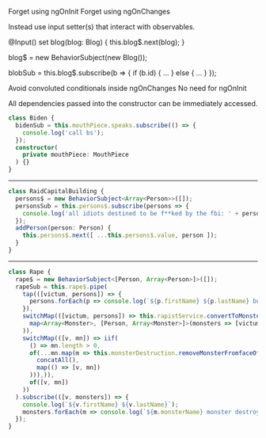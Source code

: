 Forget using ngOnInit
Forget using ngOnChanges

Instead use input setter(s) that interact with observables.

@Input() set blog(blog: Blog) {
  this.blog$.next(blog);
}

blog$ = new BehaviorSubject<Blog>(new Blog());

blobSub = this.blog$.subscribe(b => {
  if (b.id) {
    ...
  } else {
    ...
  }
});

Avoid convoluted conditionals inside ngOnChanges
No need for ngOnInit

All dependencies passed into the constructor can be immediately accessed.

```typescript
class Biden {
  bidenSub = this.mouthPiece.speaks.subscribe(() => {
    console.log('call bs');
  });
  constructor(
    private mouthPiece: MouthPiece
  ) {}
}
```

--------------------

```typescript
class RaidCapitalBuilding {
  persons$ = new BehaviorSubject<Array<Person>>([]);
  personsSub = this.persons$.subscribe(persons => {
    console.log('all idiots destined to be f**ked by the fbi: ' + persons.map(p => `${p.firstName} ${p.lastName}`).join(','));
  });
  addPerson(person: Person) {
    this.persons$.next([ ...this.persons$.value, person ]);
  }
}
```

---------------------

```typescript
class Rape {
  rape$ = new BehaviorSubject<[Person, Array<Person>]>([]);
  rapeSub = this.rape$.pipe(
    tap(([victum, persons]) => {
      persons.forEach(p => console.log(`${p.firstName} ${p.lastName} burn. ${victum.firstName} ${victum.lastName} these people should be gone for what they did to you. Are they even people... monsters more like it. So lets transform them into what they are...`));
    }),
    switchMap(([victum, persons]) => this.rapistService.convertToMonsters(persons).pipe(
      map<Array<Monster>, [Person, Array<Monster>]>(monsters => [victum, monsters])
    )),
    switchMap(([v, mn]) => iif(
      () => mn.length > 0,
      of(...mn.map(m => this.monsterDestruction.removeMonsterFromfaceOfPlanet(m).pipe(
        concatAll(),
        map(() => [v, mn])
      ))),)),
      of([v, mn])
    ))
  ).subscribe(([v, monsters]) => {
    console.log(`${v.firstName} ${v.lastName}`);
    monsters.forEach(m => console.log(`${m.monsterName} monster destroyed.`));
  });
}
```